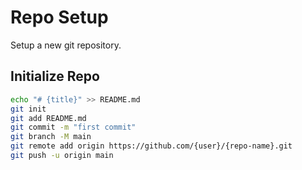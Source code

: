 # Repo Setup

Setup a new git repository.

## Initialize Repo

```bash
echo "# {title}" >> README.md
git init
git add README.md
git commit -m "first commit"
git branch -M main
git remote add origin https://github.com/{user}/{repo-name}.git
git push -u origin main
```
